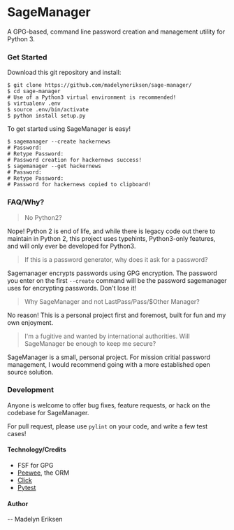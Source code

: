 SageManager
====

A GPG-based, command line password creation and management utility for Python 3.

### Get Started

Download this git repository and install:
```
$ git clone https://github.com/madelyneriksen/sage-manager/
$ cd sage-manager
# Use of a Python3 virtual environment is recommended!
$ virtualenv .env
$ source .env/bin/activate
$ python install setup.py
```

To get started using SageManager is easy!
```
$ sagemanager --create hackernews
# Password:
# Retype Password:
# Password creation for hackernews success!
$ sagemanager --get hackernews
# Password:
# Retype Password:
# Password for hackernews copied to clipboard!
```

### FAQ/Why?

> No Python2?

Nope! Python 2 is end of life, and while there is legacy code out there to maintain in Python 2, this project uses typehints, Python3-only features, and will only ever be developed for Python3.

> If this is a password generator, why does it ask for a password?

Sagemanager encrypts passwords using GPG encryption. The password you enter on the first `--create` command will be the password sagemanager uses for encrypting passwords. Don't lose it!

> Why SageManager and not LastPass/Pass/$Other Manager?

No reason! This is a personal project first and foremost, built for fun and my own enjoyment.

> I'm a fugitive and wanted by international authorities. Will SageManager be enough to keep me secure?

SageManager is a small, personal project. For mission critial password management, I would recommend going with a more established open source solution.

### Development

Anyone is welcome to offer bug fixes, feature requests, or hack on the codebase for SageManager.

For pull request, please use `pylint` on your code, and write a few test cases!

#### Technology/Credits

* FSF for GPG
* [Peewee](https://github.com/coleifer/peewee), the ORM
* [Click](https://github.com/pallets/click)
* [Pytest](https://github.com/pytest-dev/pytest/)

#### Author

-- Madelyn Eriksen